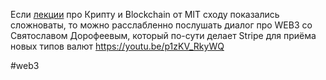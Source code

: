 
Если [лекции](https://t.me/koloskof4fintech/401) про Крипту и Blockchain от MIT сходу показались сложноваты, то можно расслабленно послушать диалог про WEB3 со Святославом Дорофеевым, который по-сути делает Stripe для приёма новых типов валют https://youtu.be/p1zKV_RkyWQ

#web3 